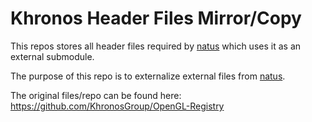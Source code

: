 # Khronos Header Files Mirror/Copy

This repos stores all header files required by [natus](https://github.com/aconstlink/natus) which uses it as an external submodule.

The purpose of this repo is to externalize external files from [natus](https://github.com/aconstlink/natus).

The original files/repo can be found here: https://github.com/KhronosGroup/OpenGL-Registry 
